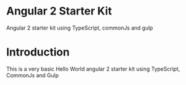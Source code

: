 # Angular 2 Starter Kit
Angular 2 starter kit using TypeScript, commonJs and gulp

# Introduction
This is a very basic Hello World angular 2 starter kit using TypeScript, CommonJs and Gulp

